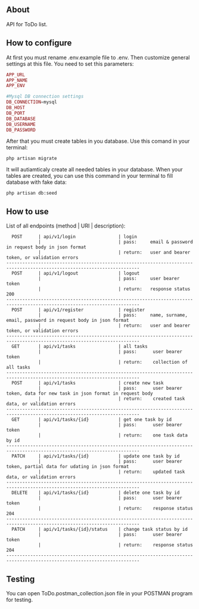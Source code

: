 ## About

API for ToDo list.

## How to configure

At first you must rename .env.example file to .env. Then customize general settings at this file.
You need to set this parameters:
```php
APP_URL
APP_NAME
APP_ENV

#Mysql DB connection settings
DB_CONNECTION=mysql
DB_HOST
DB_PORT
DB_DATABASE
DB_USERNAME
DB_PASSWORD
```
After that you must create tables in you database. Use this comand in your terminal:
```shell script
php artisan migrate 
```
It will autiamticaly create all needed tables in your database.
When your tables are created, you can use this command in your terminal to fill database with fake data:
```shell script
php artisan db:seed
```

## How to use

List of all endpoints (method  |  URI  |  description):
```
  POST      | api/v1/login                | login
            |                             | pass:     email & password in request body in json format
            |                             | return:   user and bearer token, or validation errors
------------------------------------------------------------------------------------------------------------------------
  POST      | api/v1/logout               | logout 
            |                             | pass:     user bearer token
            |                             | return:   response status 200
------------------------------------------------------------------------------------------------------------------------
  POST      | api/v1/register             | register 
            |                             | pass:     name, surname, email, password in request body in json format
            |                             | return:   user and bearer token, or validation errors
------------------------------------------------------------------------------------------------------------------------
  GET       | api/v1/tasks                | all tasks 
            |                             | pass:      user bearer token
            |                             | return:    collection of all tasks
------------------------------------------------------------------------------------------------------------------------
  POST      | api/v1/tasks                | create new task 
            |                             | pass:      user bearer token, data for new task in json format in request body 
            |                             | return:    created task data, or validation errors
------------------------------------------------------------------------------------------------------------------------
  GET       | api/v1/tasks/{id}           | get one task by id
            |                             | pass:      user bearer token
            |                             | return:    one task data by id
------------------------------------------------------------------------------------------------------------------------
  PATCH     | api/v1/tasks/{id}           | update one task by id 
            |                             | pass:      user bearer token, partial data for udating in json format
            |                             | return:    updated task data, or validation errors
------------------------------------------------------------------------------------------------------------------------   
  DELETE    | api/v1/tasks/{id}           | delete one task by id
            |                             | pass:      user bearer token
            |                             | return:    response status 204
------------------------------------------------------------------------------------------------------------------------
  PATCH     | api/v1/tasks/{id}/status    | change task status by id
            |                             | pass:      user bearer token
            |                             | return:    response status 204
------------------------------------------------------------------------------------------------------------------------
```

## Testing
You can open ToDo.postman_collection.json file in your POSTMAN program for testing. 
